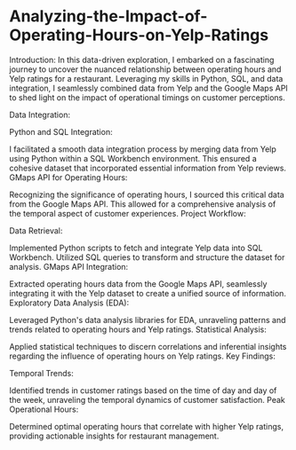 # Analyzing-the-Impact-of-Operating-Hours-on-Yelp-Ratings
Introduction:
In this data-driven exploration, I embarked on a fascinating journey to uncover the nuanced relationship between operating hours and Yelp ratings for a restaurant. Leveraging my skills in Python, SQL, and data integration, I seamlessly combined data from Yelp and the Google Maps API to shed light on the impact of operational timings on customer perceptions.

Data Integration:

Python and SQL Integration:

I facilitated a smooth data integration process by merging data from Yelp using Python within a SQL Workbench environment. This ensured a cohesive dataset that incorporated essential information from Yelp reviews.
GMaps API for Operating Hours:

Recognizing the significance of operating hours, I sourced this critical data from the Google Maps API. This allowed for a comprehensive analysis of the temporal aspect of customer experiences.
Project Workflow:

Data Retrieval:

Implemented Python scripts to fetch and integrate Yelp data into SQL Workbench. Utilized SQL queries to transform and structure the dataset for analysis.
GMaps API Integration:

Extracted operating hours data from the Google Maps API, seamlessly integrating it with the Yelp dataset to create a unified source of information.
Exploratory Data Analysis (EDA):

Leveraged Python's data analysis libraries for EDA, unraveling patterns and trends related to operating hours and Yelp ratings.
Statistical Analysis:

Applied statistical techniques to discern correlations and inferential insights regarding the influence of operating hours on Yelp ratings.
Key Findings:

Temporal Trends:

Identified trends in customer ratings based on the time of day and day of the week, unraveling the temporal dynamics of customer satisfaction.
Peak Operational Hours:

Determined optimal operating hours that correlate with higher Yelp ratings, providing actionable insights for restaurant management.
